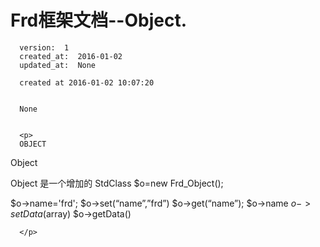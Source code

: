 
  # Frd框架文档--Object.

      version:  1
      created_at:  2016-01-02
      updated_at:  None

      created at 2016-01-02 10:07:20 


      None


      <p>
      OBJECT

Object


 
Object 是一个增加的 StdClass
 $o=new Frd_Object();

 $o->name='frd';
 $o->set(“name”,”frd”)
 $o->get(“name”);
 $o->name
 $o->setData($array)
 $o->getData()  


      </p>

  